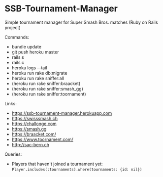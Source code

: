 # SSB-Tournament-Manager
Simple tournament manager for Super Smash Bros. matches (Ruby on Rails project)

Commands:
- bundle update
- git push heroku master
- rails s
- rails c
- heroku logs --tail
- heroku run rake db:migrate
- heroku run rake sniffer:all
- (heroku run rake sniffer:braacket)
- (heroku run rake sniffer:smash_gg)
- (heroku run rake sniffer:toornament)

Links:
- https://ssb-tournament-manager.herokuapp.com
- https://swisssmash.ch
- https://challonge.com
- https://smash.gg
- https://braacket.com/
- https://www.toornament.com/
- http://sac-bern.ch

Queries:
- Players that haven't joined a tournament yet: ```Player.includes(:tournaments).where(tournaments: {id: nil})```

